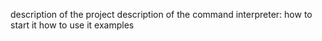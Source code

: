 description of the project
description of the command interpreter:
how to start it
how to use it
examples